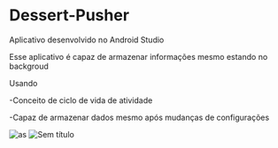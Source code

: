 # Dessert-Pusher
Aplicativo desenvolvido no Android Studio

Esse aplicativo é capaz de armazenar informações mesmo estando no backgroud

Usando

-Conceito de ciclo de vida de atividade

-Capaz de armazenar dados mesmo após mudanças de configurações

![as](https://user-images.githubusercontent.com/36930457/95028796-45652c80-0679-11eb-920e-c5cf0ad2046f.png)
![Sem título](https://user-images.githubusercontent.com/36930457/95028821-983ee400-0679-11eb-8f80-0591490708d2.png)

